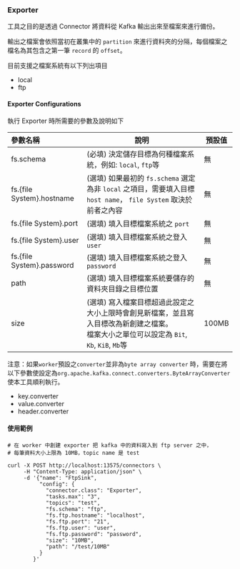 ### Exporter

工具之目的是透過 Connector 將資料從 Kafka 輸出出來至檔案來進行備份。

輸出之檔案會依照當初在叢集中的 `partition` 來進行資料夾的分隔，每個檔案之檔名為其包含之第一筆 `record` 的 `offset`。

目前支援之檔案系統有以下列出項目

- local
- ftp

#### Exporter Configurations

執行 Exporter 時所需要的參數及說明如下

| 參數名稱                      | 說明                                                                                          | 預設值   |
|:--------------------------|---------------------------------------------------------------------------------------------|-------|
| fs.schema                 | (必填) 決定儲存目標為何種檔案系統，例如: `local`, `ftp`等                                                      | 無     |
| fs.{file System}.hostname | (選填) 如果最初的 `fs.schema` 選定為非 `local` 之項目，需要填入目標 `host name`， `file System` 取決於前者之內容          | 無     |
| fs.{file System}.port     | (選填) 填入目標檔案系統之 `port`                                                                       | 無     |
| fs.{file System}.user     | (選填)  填入目標檔案系統之登入 `user`                                                                    | 無     |
| fs.{file System}.password | (選填)  填入目標檔案系統之登入 `password`                                                                | 無     |
| path                      | (選填)   填入目標檔案系統要儲存的資料夾目錄之目標位置                                                               | 無     |
| size                      | (選填)   寫入檔案目標超過此設定之大小上限時會創見新檔案，並且寫入目標改為新創建之檔案。  <br/>檔案大小之單位可以設定為 `Bit`, `Kb`, `KiB`, `Mb`等 | 100MB |     |

注意：如果`worker`預設之`converter`並非為`byte array converter`
時，需要在將以下參數使設定為`org.apache.kafka.connect.converters.ByteArrayConverter`使本工具順利執行。

- key.converter
- value.converter
- header.converter

#### 使用範例

```shell
# 在 worker 中創建 exporter 把 kafka 中的資料寫入到 ftp server 之中，
# 每筆資料大小上限為 10MB，topic name 是 test

curl -X POST http://localhost:13575/connectors \
     -H "Content-Type: application/json" \
     -d '{"name": "FtpSink",
          "config": {
            "connector.class": "Exporter",
            "tasks.max": "3",
            "topics": "test",
            "fs.schema": "ftp",
            "fs.ftp.hostname": "localhost",
            "fs.ftp.port": "21",
            "fs.ftp.user": "user",
            "fs.ftp.password": "password",
            "size": "10MB",
            "path": "/test/10MB"
          }
        }'
```